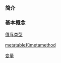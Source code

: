 
### 简介




### 基本概念

[值与类型](值与类型.md)

[metatable和metamethod](metatable和metamethod.md)

[变量](变量.md)



